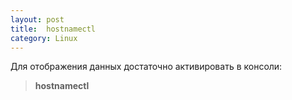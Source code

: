 ```yaml
---
layout: post
title:  hostnamectl
category: Linux
---
```


Для отображения данных достаточно активировать в консоли:

>**hostnamectl**